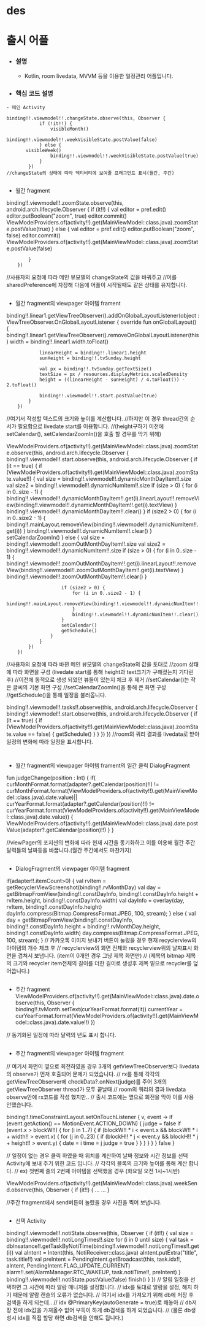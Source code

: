 # des

# 출시 어플

- ### 설명

  - Kotlin, room livedata, MVVM 등을 이용한 일정관리 어플입니다.


- ### 핵심 코드 설명

```
- 메인 Activity

binding!!.viewmodel!!.changeState.observe(this, Observer {
            if (!it!!) {
                visibleMonth()
                binding!!.viewmodel!!.weekVisibleState.postValue(false)
            } else {
	   visibleWeek()
                binding!!.viewmodel!!.weekVisibleState.postValue(true)   
            }
        })
//changeState의 상태에 따라 엑티비티에 보여줄 프래그먼트 표시(월간, 주간)


```
- 월간 fragment

binding!!.viewmodel!!.zoomState.observe(this, android.arch.lifecycle.Observer {
            if (it!!) {
                val editor = pref.edit()
                editor.putBoolean("zoom", true)
                editor.commit()
                ViewModelProviders.of(activity!!).get(MainViewModel::class.java).zoomState.postValue(true)
            } else {
                val editor = pref.edit()
                editor.putBoolean("zoom", false)
                editor.commit()
                ViewModelProviders.of(activity!!).get(MainViewModel::class.java).zoomState.postValue(false)

            }
        })
//사용자의 요청에 따라 메인 뷰모델의 changeState의 값을 바꿔주고 
//이를 sharedPreference에 자장해 다음에 어플이 시작될때도 같은 상태를 유지합니다.
```

```
- 월간 fragment의 viewpager 아이템 frament

binding!!.linear1.getViewTreeObserver().addOnGlobalLayoutListener(object : ViewTreeObserver.OnGlobalLayoutListener {
            override fun onGlobalLayout() {
                binding!!.linear1.getViewTreeObserver().removeOnGlobalLayoutListener(this)
                width = binding!!.linear1.width.toFloat()

                linearHeight = binding!!.linear1.height
                sunHeight = binding!!.tvSunday.height

                val px = binding!!.tvSunday.getTextSize()
                textSize = px / resources.displayMetrics.scaledDensity
                height = ((linearHeight - sunHeight) / 4.toFloat()) - 2.toFloat()

                binding!!.viewmodel!!.start.postValue(true)
            }
        })
//여기서 작성할 텍스트의 크기와 높이를 계산합니다.
//하지만 이 경우 thread간의 순서가 필요함으로 livedate start를 이용합니다.
//(height구하기 이전에 setCalendar(), setCalendarZoomIn()을 호출 할 경우를 막기 위해)

 ViewModelProviders.of(activity!!).get(MainViewModel::class.java).zoomState.observe(this, android.arch.lifecycle.Observer {
            binding!!.viewmodel!!.start.observe(this, android.arch.lifecycle.Observer {
                if (it == true) {
                    if (ViewModelProviders.of(activity!!).get(MainViewModel::class.java).zoomState.value!!) {
                        val size = binding!!.viewmodel!!.dynamicMonthDayItem!!.size
                        val size2 = binding!!.viewmodel!!.dynamicNumItem!!.size
                        if (size > 0) {
                            for (i in 0..size - 1) {
                                binding!!.viewmodel!!.dynamicMonthDayItem!!.get(i).linearLayout!!.removeView(binding!!.viewmodel!!.dynamicMonthDayItem!!.get(i).textView)
                            }
                            binding!!.viewmodel!!.dynamicMonthDayItem!!.clear()
                        }
                        if (size2 > 0) {
                            for (i in 0..size2 - 1) {
                                binding!!.mainLayout.removeView(binding!!.viewmodel!!.dynamicNumItem!!.get(i))
                            }
                            binding!!.viewmodel!!.dynamicNumItem!!.clear()
                        }
                        setCalendarZoomIn()
                    } else {
                        val size = binding!!.viewmodel!!.zoomOutMonthDayItem!!.size
                        val size2 = binding!!.viewmodel!!.dynamicNumItem!!.size
                        if (size > 0) {
                            for (i in 0..size - 1) {
                                binding!!.viewmodel!!.zoomOutMonthDayItem!!.get(i).linearLayout!!.removeView(binding!!.viewmodel!!.zoomOutMonthDayItem!!.get(i).textView)
                            }
                            binding!!.viewmodel!!.zoomOutMonthDayItem!!.clear()
                        }

                        if (size2 > 0) {
                            for (i in 0..size2 - 1) {
                                binding!!.mainLayout.removeView(binding!!.viewmodel!!.dynamicNumItem!!.get(i))
                            }
                            binding!!.viewmodel!!.dynamicNumItem!!.clear()
                        }
                        setCalendar()
                        getSchedule()
                    }
                }
            })
        })
//사용자의 요청에 따라 바뀐 메인 뷰모델의 changeState의 값을 토대로
//zoom 상태에 따라 화면을 구성 (livedate start를 통해 height과 text크기가 구해졌는지 기다린 후)
//이전에 동적으로 생성 되었던 뷰들이 있는지 체크 후 제거
//setCalendar()는 작은 글씨의 기본 화면 구성
//setCalendarZoomIn()을 통해 큰 화면 구성
//getSchedule()을 통해 일정을 불러옵니다.

binding!!.viewmodel!!.tasks!!.observe(this, android.arch.lifecycle.Observer {
            binding!!.viewmodel!!.start.observe(this, android.arch.lifecycle.Observer {
                if (it == true) {
                    if (ViewModelProviders.of(activity!!).get(MainViewModel::class.java).zoomState.value == false) {
                        getSchedule()
                    }
                }
            })
        })
//room의 쿼리 결과를 livedata로 받아 일정의 변화에 따라 일정을 표시합니다. 

```


```
- 월간 fragment의 viewpager 아이템 frament의 일간 클릭 DialogFragment

fun judgeChange(position : Int) {
        if( curMonthFormat.format(adapter?.getCalendar(position)!!) != curMonthFormat.format(ViewModelProviders.of(activity!!).get(MainViewModel::class.java).date.value)||
                curYearFormat.format(adapter?.getCalendar(position)!!) != curYearFormat.format(ViewModelProviders.of(activity!!).get(MainViewModel::class.java).date.value)) {
            ViewModelProviders.of(activity!!).get(MainViewModel::class.java).date.postValue(adapter?.getCalendar(position)!!)
        }
    }

//viewPager의 포지션의 변화에 따라 현재 시간을 동기화하고 이를 이용해 월간 주간 달력들의 날짜등을 바꿉니다.(월간 주간에서도 마찬가지)

```

```
 - DialogFragment의 viewpager 아이템 fragment

if(adapter!!.itemCount>0) {
                    val rvItem = getRecyclerViewScreenshot(binding!!.rvMonthDay)
                    val day = getBitmapFromView(binding!!.constDayInfo, binding!!.constDayInfo.height + rvItem.height, binding!!.constDayInfo.width)
                    val dayInfo = overlay(day, rvItem, binding!!.constDayInfo.height)
                    dayInfo.compress(Bitmap.CompressFormat.JPEG, 100, stream);
                } else {
                    val day = getBitmapFromView(binding!!.constDayInfo, binding!!.constDayInfo.height + binding!!.rvMonthDay.height, binding!!.constDayInfo.width)
                    day.compress(Bitmap.CompressFormat.JPEG, 100, stream);
                }
// 카카오톡 이미지 보내기 버튼이 눌렀을 경우 현재 recyclerview의 아이템의 개수 체크 후 
// recyclerview의 화면 전체와 recyclerview위의 날짜표시 화면을 겹쳐서 보냅니다. (item이 0개인 경우 그냥 제목 화면만)
// (제목의 bitmap 제목의 크기와 recycler item전체의 길이를 더한 길이로 생성후 제목 밑으로 recycler를 덮어씁니다.)
```

```
 - 주간 fragment
ViewModelProviders.of(activity!!).get(MainViewModel::class.java).date.observe(this, Observer {
            binding!!.tvMonth.setText(curYearFormat.format(it))
            currentYear = curYearFormat.format(ViewModelProviders.of(activity!!).get(MainViewModel::class.java).date.value!!)
        })

// 동기화된 일정에 따라 달력의 년도 표시 합니다.
```

```
 - 주간 fragment의 viewpager 아이템 fragment

// 여기서 화면이 옆으로 회전하였을 경우 3개의 getViewTreeObserver보다 livedata의 observe가 먼저 호출되어 문제가 되었습니다.
// rx를 통해 각각의 getViewTreeObserver에 checkData?.onNext(judge)를 주어 3개의 getViewTreeObserver thread가 모두 끝날때 
// room의 쿼리의 결과 livedata observe안에  rx코드를 작성 했지만..
// 출시 코드에는 옆으로 회전을 막아 이를 사용 안했습니다.

binding!!.timeConstraintLayout.setOnTouchListener { v, event ->
            if (event.getAction() == MotionEvent.ACTION_DOWN) {
                judge = false
                if (event.x > blockW!!) {
                    for (i in 1..7) {
                        if (blockW!! * i < event.x && blockW!! * i + width!! > event.x) {
                            for (j in 0..23) {
                                if (blockH!! * j < event.y && blockH!! * j + height!! > event.y) {
                                    date = i
                                    time = j
                                    judge = true
                                }
                            }
                        }
                    }
                }
            }
            false
        }

// 일정이 없는 경우 클릭 하였을 때 위치를 계산하여 날짜 정보와 시간 정보를 선택 Activity에 보내 주기 위한 코드 입니다.
// 각각의 블록의 크기와 높이를 통해 계산 합니다.
// ex) 첫번째 줄의 2번째 아이템을 선택했을 경우 (화요일 오전 1시~1시반)

ViewModelProviders.of(activity!!).get(MainViewModel::class.java).weekSend.observe(this, Observer {
            if (it!!) {
		...
		...
	}

//주간 fragment에서 send버튼이 눌렸을 경우 사진을 찍어 보냅니다.
```

```
 - 선택 Activity 

binding!!.viewmodel!!.notiState.observe(this, Observer {
            if (it!!) {
                val size = binding!!.viewmodel!!.notiLongTimes!!.size
                for (i in 0 until size) {
                    val task = dbInsatance!!.getTaskByNotiTime(binding!!.viewmodel!!.notiLongTimes!!.get(i))
                    val aIntent = Intent(this, NotiReceiver::class.java)
                    aIntent.putExtra("title", task.title!!)
                    val preIntent = PendingIntent.getBroadcast(this, task.idx!!, aIntent, PendingIntent.FLAG_UPDATE_CURRENT)
                    alarm!!.set(AlarmManager.RTC_WAKEUP, task.notiTime!!, preIntent)
                }
                binding!!.viewmodel!!.notiState.postValue(false)
                finish()
            }
        })
// 알림 일정을 선택하면 그 시간에 따라 알람 매니저를 설정합니다.
// idx를 토대로 알람을 설정, 해지 하기 때문에 알람 캔슬의 오류가 없습니다.
// 여기서 idx를 가져오기 위해 db에 저장 후 검색을 하게 되는데.. 
// idx @PrimaryKey(autoGenerate = true)로 해놓아
// db저장 전에 idx값을 가져올수 없어 부득이 하게 db검색을 하게 되었습니다.
// (물론 db생성시 idx를 직접 할당 하면 db검색을 안해도 됩니다.) 
```


